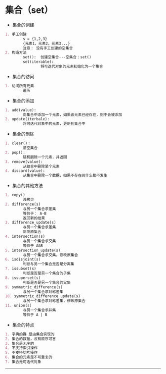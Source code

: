 # 集合（set）

* 集合的创建

~~~markdown
1. 手工创建
		s = {1,2,3}
		{元素1，元素2，元素3...}
		注意： 没有手工创建的空集合
2. 构造方法
		set():  创建空集合---空集合：set()
		set(iterable):
				将可迭代对象的元素初始化为一个集合
~~~

* 集合的访问

~~~markdown
1. 访问所有元素
		遍历
~~~

* 集合的添加

~~~markdown
1. add(value):
		向集合中添加一个元素，如果该元素已经存在，则不会被添加
2. update(iterbale):
		将可迭代对象中的元素，更新到集合中
~~~

* 集合的删除

~~~markdown
1. clear()：
		清空集合
2. pop():
		随机删除一个元素，并返回
3. remove(value):
		从结合中删除某个元素
4. discard(value):
		从集合中删除一个数据，如果不存在则什么都不发生
~~~

* 集合的其他方法

~~~markdown
1. copy()
		浅拷贝
2. difference(s)
		与另一个集合求差集
		等价于： A-B
		返回新的结果
3. difference_update(s)
		与另一个集合求差集
		影响原集合
4. intersection(s)
		与另一个集合求交集
		等价于 A&B
5. intersection_update(s)
		与另一个集合求交集，修改原集合
6. isdisjoint(s)
		判断与另一个集合是否是分离集
7. issubset(s)
		判断是否是另一个集合的子集
8. issuperset(s)
		判断是否是另一个集合的父集
9. symmetric_difference(s)
		与另一个集合求对称差集
10. symmetric_difference_update(s)
		与另一个集合求对称差集，修改原集合
11. union(s)
		与另一个集合求并集
		等价于 A | B
~~~

* 集合的特点

~~~markdown
1. 字典的键 是由集合实现的
2. 集合的数据，没有顺序可言
3. 集合是无序的
4. 不支持索引操作
5. 不支持切片操作
6. 集合的元素是不可重复的
7. 集合是可迭代对象
~~~

---

